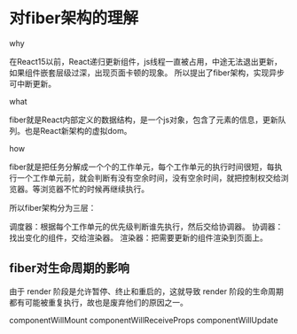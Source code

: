 # 对fiber架构的理解

why

在React15以前，React递归更新组件，js线程一直被占用，中途无法退出更新，如果组件嵌套层级过深，出现页面卡顿的现象。
所以提出了fiber架构，实现异步可中断更新。

what

fiber就是React内部定义的数据结构，是一个js对象，包含了元素的信息，更新队列。也是React新架构的虚拟dom。

how

fiber就是把任务分解成一个个的工作单元，每个工作单元的执行时间很短，每执行一个工作单元前，就会判断有没有空余时间，没有空余时间，就把控制权交给浏览器。等浏览器不忙的时候再继续执行。

所以fiber架构分为三层：

调度器：根据每个工作单元的优先级判断谁先执行，然后交给协调器。
协调器：找出变化的组件，交给渲染器。
渲染器：把需要更新的组件渲染到页面上。

## fiber对生命周期的影响

由于 render 阶段是允许暂停、终止和重启的，这就导致 render 阶段的生命周期都有可能被重复执行，故也是废弃他们的原因之一。

componentWillMount
componentWillReceiveProps
componentWillUpdate



